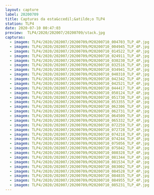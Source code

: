 ```yaml
---
layout: capture
label: 20200709
title: Capturas da esta&ccedil;&atilde;o TLP4
station: TLP4
date: 2020-07-10 00:47:03
preview:  TLP4/2020/202007/20200709/stack.jpg
capturas:
  - imagem: TLP4/2020/202007/20200709/M20200710_004703_TLP_4P.jpg
  - imagem: TLP4/2020/202007/20200709/M20200710_004945_TLP_4P.jpg
  - imagem: TLP4/2020/202007/20200709/M20200710_014522_TLP_4P.jpg
  - imagem: TLP4/2020/202007/20200709/M20200710_024911_TLP_4P.jpg
  - imagem: TLP4/2020/202007/20200709/M20200710_030230_TLP_4P.jpg
  - imagem: TLP4/2020/202007/20200709/M20200710_032516_TLP_4P.jpg
  - imagem: TLP4/2020/202007/20200709/M20200710_034941_TLP_4P.jpg
  - imagem: TLP4/2020/202007/20200709/M20200710_040310_TLP_4P.jpg
  - imagem: TLP4/2020/202007/20200709/M20200710_042342_TLP_4P.jpg
  - imagem: TLP4/2020/202007/20200709/M20200710_042521_TLP_4P.jpg
  - imagem: TLP4/2020/202007/20200709/M20200710_044417_TLP_4P.jpg
  - imagem: TLP4/2020/202007/20200709/M20200710_050124_TLP_4P.jpg
  - imagem: TLP4/2020/202007/20200709/M20200710_051730_TLP_4P.jpg
  - imagem: TLP4/2020/202007/20200709/M20200710_053355_TLP_4P.jpg
  - imagem: TLP4/2020/202007/20200709/M20200710_062306_TLP_4P.jpg
  - imagem: TLP4/2020/202007/20200709/M20200710_062731_TLP_4P.jpg
  - imagem: TLP4/2020/202007/20200709/M20200710_064509_TLP_4P.jpg
  - imagem: TLP4/2020/202007/20200709/M20200710_065332_TLP_4P.jpg
  - imagem: TLP4/2020/202007/20200709/M20200710_072259_TLP_4P.jpg
  - imagem: TLP4/2020/202007/20200709/M20200710_072728_TLP_4P.jpg
  - imagem: TLP4/2020/202007/20200709/M20200710_074218_TLP_4P.jpg
  - imagem: TLP4/2020/202007/20200709/M20200710_074244_TLP_4P.jpg
  - imagem: TLP4/2020/202007/20200709/M20200710_075056_TLP_4P.jpg
  - imagem: TLP4/2020/202007/20200709/M20200710_075842_TLP_4P.jpg
  - imagem: TLP4/2020/202007/20200709/M20200710_080328_TLP_4P.jpg
  - imagem: TLP4/2020/202007/20200709/M20200710_081344_TLP_4P.jpg
  - imagem: TLP4/2020/202007/20200709/M20200710_081534_TLP_4P.jpg
  - imagem: TLP4/2020/202007/20200709/M20200710_083002_TLP_4P.jpg
  - imagem: TLP4/2020/202007/20200709/M20200710_084528_TLP_4P.jpg
  - imagem: TLP4/2020/202007/20200709/M20200710_084835_TLP_4P.jpg
  - imagem: TLP4/2020/202007/20200709/M20200710_084955_TLP_4P.jpg
  - imagem: TLP4/2020/202007/20200709/M20200710_085231_TLP_4P.jpg
---
```

